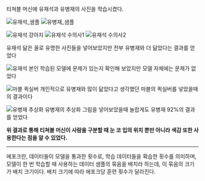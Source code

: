 티쳐블 머신에 유재석과 유병재의 사진을 학습시켰다.

![유재석_샘플](https://i.imgur.com/xGJQc8Q.png)
![유병재_샘플](https://i.imgur.com/uJ2V14Y.png)

![유재석 강아지](https://i.imgur.com/WFS1HcS.png)
![유재석 수의사1](https://i.imgur.com/H0XRjSk.png)
![유재석 수의사2](https://i.imgur.com/Zru1uXv.png)

유재석 닮은 꼴로 유명한 사진들을 넣어보았지만 전부 유병재와 더 닮았다는 결과를 얻었다

![유재석 본인](https://i.imgur.com/hVwLyaS.png)
학습된 모델에 문제가 있는지 확인해 보았지만 모델 자체에는 문제가 없었다

![마블 퀵실버](https://i.imgur.com/OcBtk6R.png)
개인적으로 유병재와 많이 닮았다고 생각했던 마블의 퀵실버를 넣었을때의 결과이다

![유병재 추상화](https://i.imgur.com/gGP8nLo.png)
유병재의 추상화 그림을 넣어보았을때 놀랍게도 유병재 92%의 결과를 얻었다

**위 결과로 통해 티쳐블 머신이 사람을 구분할 때 눈 코 입의 위치 뿐만 아니라 색감 또한 사용한다는 점을 알 수 있었다.**

------------------------------------------------------------------------------------------------------------------

에포크란, 데이터들이 모델을 통과한 횟수로, 학습 데이터들을 확습한 횟수를 의미하며, 
모델이 한 번 학습할 때 사용하는 데이터 샘플의 묶음을 배치라 하는데, 이 묶음의 크기가 배치 크기이다.
배치 크기에 따라 에포크당 훈련 횟수가 달라진다.
